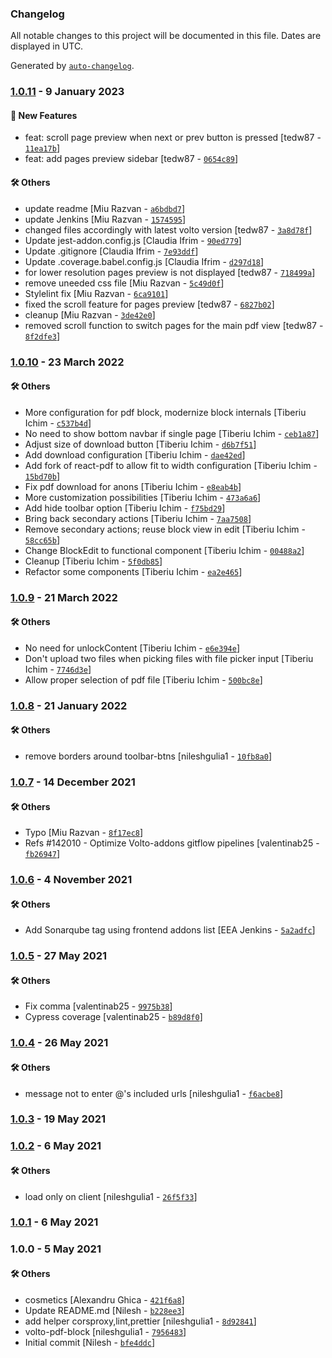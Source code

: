### Changelog

All notable changes to this project will be documented in this file. Dates are displayed in UTC.

Generated by [`auto-changelog`](https://github.com/CookPete/auto-changelog).

### [1.0.11](https://github.com/eea/volto-pdf-block/compare/1.0.10...1.0.11) - 9 January 2023

#### :rocket: New Features

- feat: scroll page preview when next or prev button is pressed [tedw87 - [`11ea17b`](https://github.com/eea/volto-pdf-block/commit/11ea17ba8a9f4d832a786b1c44711206ca860448)]
- feat: add pages preview sidebar [tedw87 - [`0654c89`](https://github.com/eea/volto-pdf-block/commit/0654c8954e3b39eb187a9bc2294d0d4a203b0b22)]

#### :hammer_and_wrench: Others

- update readme [Miu Razvan - [`a6bdbd7`](https://github.com/eea/volto-pdf-block/commit/a6bdbd75fc9954e77a527bd2c7b62e43e2dcecca)]
- update Jenkins [Miu Razvan - [`1574595`](https://github.com/eea/volto-pdf-block/commit/1574595eaddb083f9175d4a553f41c6004660f54)]
- changed files accordingly with latest volto version [tedw87 - [`3a8d78f`](https://github.com/eea/volto-pdf-block/commit/3a8d78ff300ff6e47205e4c00fd03d097ca35325)]
- Update jest-addon.config.js [Claudia Ifrim - [`90ed779`](https://github.com/eea/volto-pdf-block/commit/90ed7799e173fa5c2fa7f39764fc33688d700c9e)]
- Update .gitignore [Claudia Ifrim - [`7e93ddf`](https://github.com/eea/volto-pdf-block/commit/7e93ddf1072752f1084ad4cf2c91416c1b3c4d67)]
- Update .coverage.babel.config.js [Claudia Ifrim - [`d297d18`](https://github.com/eea/volto-pdf-block/commit/d297d18a43847b2b23fbb11e109c6dbd7dbe1c49)]
- for lower resolution pages preview is not displayed [tedw87 - [`718499a`](https://github.com/eea/volto-pdf-block/commit/718499a6fc90c5c32503bd4571fcde7a7fba11ab)]
- remove uneeded css file [Miu Razvan - [`5c49d0f`](https://github.com/eea/volto-pdf-block/commit/5c49d0f0dade5593dc4d2e9c7c3e65b3b48e244d)]
- Stylelint fix [Miu Razvan - [`6ca9101`](https://github.com/eea/volto-pdf-block/commit/6ca9101766087a00804fb1e3daced76438743450)]
- fixed the scroll feature for pages preview [tedw87 - [`6827b02`](https://github.com/eea/volto-pdf-block/commit/6827b020fbfcb2b56063afa0a12c82ae17fb852f)]
- cleanup [Miu Razvan - [`3de42e0`](https://github.com/eea/volto-pdf-block/commit/3de42e0d0bd0cb34031ae50dc6a1e41e13eaba9e)]
- removed scroll function to switch pages for the main pdf view [tedw87 - [`8f2dfe3`](https://github.com/eea/volto-pdf-block/commit/8f2dfe38645ef793f3fe0d17a7cf71fce989daa7)]
### [1.0.10](https://github.com/eea/volto-pdf-block/compare/1.0.9...1.0.10) - 23 March 2022

#### :hammer_and_wrench: Others

- More configuration for pdf block, modernize block internals [Tiberiu Ichim - [`c537b4d`](https://github.com/eea/volto-pdf-block/commit/c537b4d4d214ae4f021d1a52220043dc862cd561)]
- No need to show bottom navbar if single page [Tiberiu Ichim - [`ceb1a87`](https://github.com/eea/volto-pdf-block/commit/ceb1a871b9f0784770860639b2f80c81e56e170d)]
- Adjust size of download button [Tiberiu Ichim - [`d6b7f51`](https://github.com/eea/volto-pdf-block/commit/d6b7f51436f9746c2014a9e8267f53ef4ad3c519)]
- Add download configuration [Tiberiu Ichim - [`dae42ed`](https://github.com/eea/volto-pdf-block/commit/dae42ed9ec7aa6217f4066696df318efb2c1856e)]
- Add fork of react-pdf to allow fit to width configuration [Tiberiu Ichim - [`15bd70b`](https://github.com/eea/volto-pdf-block/commit/15bd70b6bfc51fa5ac8331be5358201768b41784)]
- Fix pdf download for anons [Tiberiu Ichim - [`e8eab4b`](https://github.com/eea/volto-pdf-block/commit/e8eab4b77eb7f36df7b778325b7e4a51c05a103d)]
- More customization possibilities [Tiberiu Ichim - [`473a6a6`](https://github.com/eea/volto-pdf-block/commit/473a6a679046f7bec1aad1a6645a67ea935f8d3a)]
- Add hide toolbar option [Tiberiu Ichim - [`f75bd29`](https://github.com/eea/volto-pdf-block/commit/f75bd296dd0438008a62d1302325ed24746e0c27)]
- Bring back secondary actions [Tiberiu Ichim - [`7aa7508`](https://github.com/eea/volto-pdf-block/commit/7aa7508675786f2ec0331543c55600d932546e3b)]
- Remove secondary actions; reuse block view in edit [Tiberiu Ichim - [`58cc65b`](https://github.com/eea/volto-pdf-block/commit/58cc65b08db27ac82e20125c45bb8b79206c231c)]
- Change BlockEdit to functional component [Tiberiu Ichim - [`00488a2`](https://github.com/eea/volto-pdf-block/commit/00488a252bac18fe39ca7814642cafa7e0edbe64)]
- Cleanup [Tiberiu Ichim - [`5f0db85`](https://github.com/eea/volto-pdf-block/commit/5f0db852d9c8c6ac155eaa0c0f2aaea352de24d6)]
- Refactor some components [Tiberiu Ichim - [`ea2e465`](https://github.com/eea/volto-pdf-block/commit/ea2e465401bfe9b040c077bcb8415cfc904f3875)]
### [1.0.9](https://github.com/eea/volto-pdf-block/compare/1.0.8...1.0.9) - 21 March 2022

#### :hammer_and_wrench: Others

- No need for unlockContent [Tiberiu Ichim - [`e6e394e`](https://github.com/eea/volto-pdf-block/commit/e6e394e05000b320d7ce1475140806b43c2dab22)]
- Don't upload two files when picking files with file picker input [Tiberiu Ichim - [`7746d3e`](https://github.com/eea/volto-pdf-block/commit/7746d3e6dc91fff9001b8dc2279049cd78459477)]
- Allow proper selection of pdf file [Tiberiu Ichim - [`500bc8e`](https://github.com/eea/volto-pdf-block/commit/500bc8e4b1f4ef81143886c279ba2409d399a60a)]
### [1.0.8](https://github.com/eea/volto-pdf-block/compare/1.0.7...1.0.8) - 21 January 2022

#### :hammer_and_wrench: Others

- remove borders around toolbar-btns [nileshgulia1 - [`10fb8a0`](https://github.com/eea/volto-pdf-block/commit/10fb8a010e78f2f1d92a7446d1d585f0e6d18021)]
### [1.0.7](https://github.com/eea/volto-pdf-block/compare/1.0.6...1.0.7) - 14 December 2021

#### :hammer_and_wrench: Others

- Typo [Miu Razvan - [`8f17ec8`](https://github.com/eea/volto-pdf-block/commit/8f17ec861f1ee72433ee6d76f5a870832db69cba)]
- Refs #142010 - Optimize Volto-addons gitflow pipelines [valentinab25 - [`fb26947`](https://github.com/eea/volto-pdf-block/commit/fb26947b662e097b642bf68c73651c0ab0be544e)]
### [1.0.6](https://github.com/eea/volto-pdf-block/compare/1.0.5...1.0.6) - 4 November 2021

#### :hammer_and_wrench: Others

- Add Sonarqube tag using frontend addons list [EEA Jenkins - [`5a2adfc`](https://github.com/eea/volto-pdf-block/commit/5a2adfc5bdfda9191f46a37862b11e0daa8c53cb)]
### [1.0.5](https://github.com/eea/volto-pdf-block/compare/1.0.4...1.0.5) - 27 May 2021

#### :hammer_and_wrench: Others

- Fix comma [valentinab25 - [`9975b38`](https://github.com/eea/volto-pdf-block/commit/9975b3849012fb9653f6a22a5a3d53c223d858bd)]
- Cypress coverage [valentinab25 - [`b89d8f0`](https://github.com/eea/volto-pdf-block/commit/b89d8f0ce0e480246bb31dde66f99ea1b776d914)]
### [1.0.4](https://github.com/eea/volto-pdf-block/compare/1.0.3...1.0.4) - 26 May 2021

#### :hammer_and_wrench: Others

- message not to enter @'s included urls [nileshgulia1 - [`f6acbe8`](https://github.com/eea/volto-pdf-block/commit/f6acbe80de36ccbd7f2809aad74264b935fb726a)]
### [1.0.3](https://github.com/eea/volto-pdf-block/compare/1.0.2...1.0.3) - 19 May 2021

### [1.0.2](https://github.com/eea/volto-pdf-block/compare/1.0.1...1.0.2) - 6 May 2021

#### :hammer_and_wrench: Others

- load only on client [nileshgulia1 - [`26f5f33`](https://github.com/eea/volto-pdf-block/commit/26f5f33b04d0e5c6fe36ea236a485fc3e027ae31)]
### [1.0.1](https://github.com/eea/volto-pdf-block/compare/1.0.0...1.0.1) - 6 May 2021

### 1.0.0 - 5 May 2021

#### :hammer_and_wrench: Others

- cosmetics [Alexandru Ghica - [`421f6a8`](https://github.com/eea/volto-pdf-block/commit/421f6a8870b989c21e42c05cad43e1d557991b50)]
- Update README.md [Nilesh - [`b228ee3`](https://github.com/eea/volto-pdf-block/commit/b228ee370a327e3b9ee42bd17eae73522b95576e)]
- add helper corsproxy,lint,prettier [nileshgulia1 - [`8d92841`](https://github.com/eea/volto-pdf-block/commit/8d92841b6f236866b7be8e765b318145002b0ed0)]
- volto-pdf-block [nileshgulia1 - [`7956483`](https://github.com/eea/volto-pdf-block/commit/79564831a09561ef86d039991d24203cc3806b5d)]
- Initial commit [Nilesh - [`bfe4ddc`](https://github.com/eea/volto-pdf-block/commit/bfe4ddcefec32aec26664c96ff625942c91284ca)]
